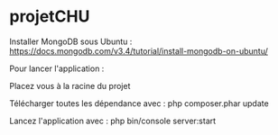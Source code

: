 projetCHU
=========

Installer MongoDB sous Ubuntu :
https://docs.mongodb.com/v3.4/tutorial/install-mongodb-on-ubuntu/

Pour lancer l'application :

Placez vous à la racine du projet

Télécharger toutes les dépendance avec :
php composer.phar update

Lancez l'application avec :
php bin/console server:start
